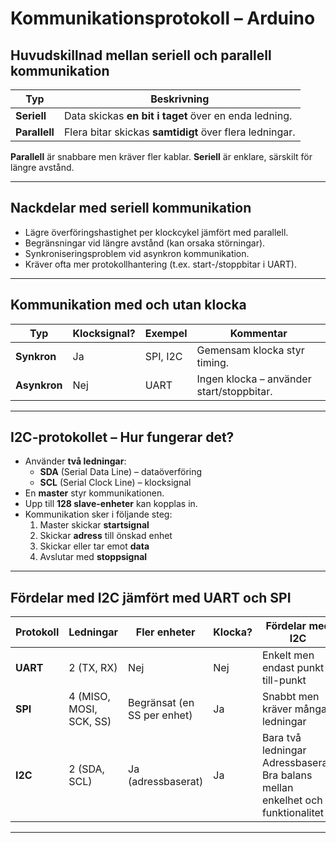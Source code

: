 # Kommunikationsprotokoll – Arduino

## Huvudskillnad mellan seriell och parallell kommunikation

| Typ             | Beskrivning |
|----------------|-------------|
| **Seriell**    | Data skickas **en bit i taget** över en enda ledning. |
| **Parallell**  | Flera bitar skickas **samtidigt** över flera ledningar. |

**Parallell** är snabbare men kräver fler kablar. **Seriell** är enklare, särskilt för längre avstånd.

---

## Nackdelar med seriell kommunikation

- Lägre överföringshastighet per klockcykel jämfört med parallell.
- Begränsningar vid längre avstånd (kan orsaka störningar).
- Synkroniseringsproblem vid asynkron kommunikation.
- Kräver ofta mer protokollhantering (t.ex. start-/stoppbitar i UART).

---

## Kommunikation med och utan klocka

| Typ               | Klocksignal? | Exempel | Kommentar |
|------------------|--------------|---------|-----------|
| **Synkron**       | Ja         | SPI, I2C | Gemensam klocka styr timing. |
| **Asynkron**      | Nej        | UART    | Ingen klocka – använder start/stoppbitar. |

---

## I2C-protokollet – Hur fungerar det?

- Använder **två ledningar**:
  - **SDA** (Serial Data Line) – dataöverföring
  - **SCL** (Serial Clock Line) – klocksignal
- En **master** styr kommunikationen.
- Upp till **128 slave-enheter** kan kopplas in.
- Kommunikation sker i följande steg:
  1. Master skickar **startsignal**
  2. Skickar **adress** till önskad enhet
  3. Skickar eller tar emot **data**
  4. Avslutar med **stoppsignal**

---

## Fördelar med I2C jämfört med UART och SPI

| Protokoll | Ledningar | Fler enheter | Klocka? | Fördelar med I2C |
|-----------|-----------|--------------|---------|------------------|
| **UART**  | 2 (TX, RX) | Nej         | Nej    | Enkelt men endast punkt-till-punkt |
| **SPI**   | 4 (MISO, MOSI, SCK, SS) | Begränsat (en SS per enhet) | Ja | Snabbt men kräver många ledningar |
| **I2C**   | 2 (SDA, SCL) | Ja (adressbaserat) | Ja | Bara två ledningar<br> Adressbaserad<br> Bra balans mellan enkelhet och funktionalitet |

---